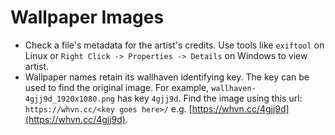 # Wallpaper Images

- Check a file's metadata for the artist's credits. Use tools like `exiftool` on Linux or `Right Click -> Properties -> Details` on Windows to view artist.
- Wallpaper names retain its wallhaven identifying key. The key can be used to find the original image. For example, `wallhaven-4gjj9d_1920x1080.png` has key `4gjj9d`. Find the image using this url: `https://whvn.cc/<key goes here>/` e.g. [https://whvn.cc/4gjj9d](https://whvn.cc/4gjj9d).
